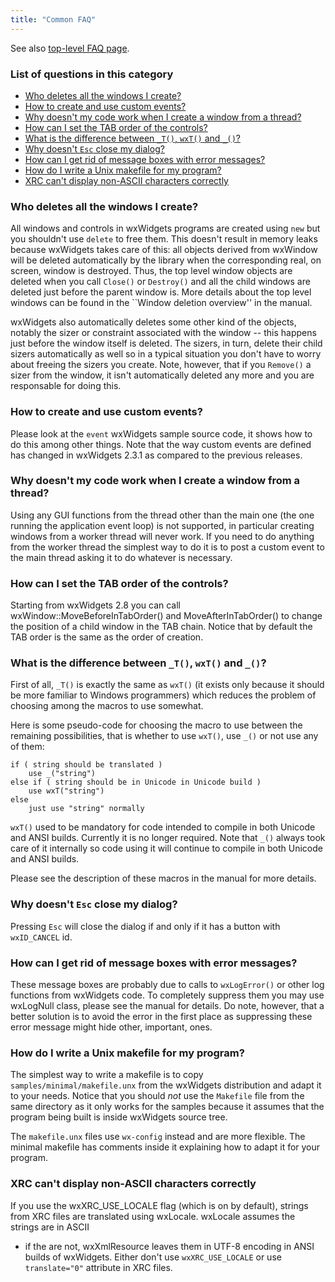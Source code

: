 ```yaml
---
title: "Common FAQ"
---
```


See also [top-level FAQ page](/docs/faq/).

### List of questions in this category

*   [Who deletes all the windows I create?](#windelete)
*   [How to create and use custom events?](#custevent)
*   [Why doesn't my code work when I create a window from a thread?](#guithread)
*   [How can I set the TAB order of the controls?](#taborder)
*   [What is the difference between `_T()`, `wxT()` and `_()`?](#wxtmacro)
*   [Why doesn't `Esc` close my dialog?](#escdlg)
*   [How can I get rid of message boxes with error messages?](#lognull)
*   [How do I write a Unix makefile for my program?](#makefile)
*   [XRC can't display non-ASCII characters correctly](#xrclocale)

<a name="windelete"></a>

### Who deletes all the windows I create?

All windows and controls in wxWidgets programs are created using `new` but you
shouldn't use `delete` to free them. This doesn't result in memory leaks
because wxWidgets takes care of this: all objects derived from wxWindow will be
deleted automatically by the library when the corresponding real, on screen,
window is destroyed. Thus, the top level window objects are deleted when you
call `Close()` or `Destroy()` and all the child windows are deleted just before
the parent window is. More details about the top level windows can be found in
the ``Window deletion overview'' in the manual.

wxWidgets also automatically deletes some other kind of the objects, notably
the sizer or constraint associated with the window -- this happens just before
the window itself is deleted. The sizers, in turn, delete their child sizers
automatically as well so in a typical situation you don't have to worry about
freeing the sizers you create. Note, however, that if you `Remove()` a sizer
from the window, it isn't automatically deleted any more and you are
responsable for doing this.

<a name="custevent"></a>

### How to create and use custom events?

Please look at the `event` wxWidgets sample source code, it shows how to do
this among other things. Note that the way custom events are defined has
changed in wxWidgets 2.3.1 as compared to the previous releases.

<a name="guithread"></a>

### Why doesn't my code work when I create a window from a thread?

Using any GUI functions from the thread other than the main one (the one
running the application event loop) is not supported, in particular creating
windows from a worker thread will never work. If you need to do anything from
the worker thread the simplest way to do it is to post a custom event to the
main thread asking it to do whatever is necessary.

<a name="taborder"></a>

### How can I set the TAB order of the controls?

Starting from wxWidgets 2.8 you can call wxWindow::MoveBeforeInTabOrder() and
MoveAfterInTabOrder() to change the position of a child window in the TAB
chain. Notice that by default the TAB order is the same as the order of
creation.

<a name="wxtmacro"></a>

### What is the difference between `_T()`, `wxT()` and `_()`?

First of all, `_T()` is exactly the same as `wxT()` (it exists only because it
should be more familiar to Windows programmers) which reduces the problem of
choosing among the macros to use somewhat.

Here is some pseudo-code for choosing the macro to use between the remaining
possibilities, that is whether to use `wxT()`, use `_()` or not use any of
them:

    if ( string should be translated )
        use _("string")
    else if ( string should be in Unicode in Unicode build )
        use wxT("string")
    else
        just use "string" normally

`wxT()` used to be mandatory for code intended to compile in both Unicode and
ANSI builds. Currently it is no longer required. Note that `_()` always took
care of it internally so code using it will continue to compile in both
Unicode and ANSI builds.

Please see the description of these macros in the manual for more details.

<a name="escdlg"></a>

### Why doesn't `Esc` close my dialog?

Pressing `Esc` will close the dialog if and only if it has a button with
`wxID_CANCEL` id.

<a name="lognull"></a>

### How can I get rid of message boxes with error messages?

These message boxes are probably due to calls to `wxLogError()` or other log
functions from wxWidgets code. To completely suppress them you may use
wxLogNull class, please see the manual for details. Do note, however, that a
better solution is to avoid the error in the first place as suppressing these
error message might hide other, important, ones.

<a name="makefile"></a>

### How do I write a Unix makefile for my program?

The simplest way to write a makefile is to copy `samples/minimal/makefile.unx`
from the wxWidgets distribution and adapt it to your needs. Notice that you
should _not_ use the `Makefile` file from the same directory as it only works
for the samples because it assumes that the program being built is inside
wxWidgets source tree.

The `makefile.unx` files use `wx-config` instead and are more flexible. The
minimal makefile has comments inside it explaining how to adapt it for your
program.

<a name="xrclocale"></a>

### XRC can't display non-ASCII characters correctly

If you use the wxXRC_USE_LOCALE flag (which is on by default), strings from XRC
files are translated using wxLocale. wxLocale assumes the strings are in ASCII
- if the are not, wxXmlResource leaves them in UTF-8 encoding in ANSI builds of
wxWidgets. Either don't use `wxXRC_USE_LOCALE` or use `translate="0"` attribute
in XRC files.
